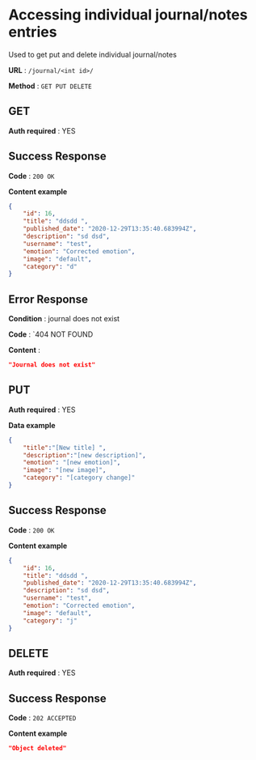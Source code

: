 # Accessing individual journal/notes entries

Used to get put and delete individual journal/notes

**URL** : `/journal/<int id>/`

**Method** : `GET PUT DELETE`

## GET
**Auth required** : YES



## Success Response

**Code** : `200 OK`

**Content example**

```json
{
    "id": 16,
    "title": "ddsdd ",
    "published_date": "2020-12-29T13:35:40.683994Z",
    "description": "sd dsd",
    "username": "test",
    "emotion": "Corrected emotion",
    "image": "default",
    "category": "d"
}
```

## Error Response

**Condition** : journal does not exist

**Code** : `404 NOT FOUND

**Content** :

```json
"Journal does not exist"
```



## PUT
**Auth required** : YES

**Data example**

```json
{
    "title":"[New title] ",
    "description":"[new description]",
    "emotion": "[new emotion]",
    "image": "[new image]",
    "category": "[category change]"
}
```



## Success Response

**Code** : `200 OK`

**Content example**
```json
{
    "id": 16,
    "title": "ddsdd ",
    "published_date": "2020-12-29T13:35:40.683994Z",
    "description": "sd dsd",
    "username": "test",
    "emotion": "Corrected emotion",
    "image": "default",
    "category": "j"
}
```
## DELETE
**Auth required** : YES

## Success Response

**Code** : `202 ACCEPTED`

**Content example**
```json
"Object deleted"
```
